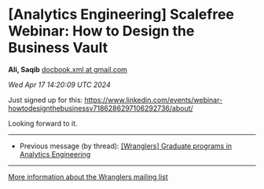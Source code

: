 


[Analytics Engineering] Scalefree Webinar: How to Design the Business Vault
===========================================================================


**Ali, Saqib**
[docbook.xml at gmail.com](mailto:wranglers%40analyticsengineering.net?Subject=Re%3A%20%5BWranglers%5D%20Scalefree%20Webinar%3A%20How%20to%20Design%20the%20Business%20Vault&In-Reply-To=%3CCABDm0O_TCRkFrK4jmuWL8Pp3Fz0PuOgnHOCJx2gRwPhMir-Ytw%40mail.gmail.com%3E "[Wranglers] Scalefree Webinar: How to Design the Business Vault")   

*Wed Apr 17 14:20:09 UTC 2024*  

Just signed up for this:
<https://www.linkedin.com/events/webinar-howtodesignthebusinessv7186286297106292736/about/>

Looking forward to it.
  
  




---


* Previous message (by thread): [[Wranglers] Graduate programs in Analytics Engineering](000048.html)




---


[More information about the Wranglers
mailing list](https://analyticsengineering.net/mailman/listinfo/wranglers)  




